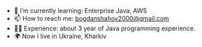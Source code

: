 - 🌱 I’m currently learning: Enterprise Java, AWS
- 📫 How to reach me: bogdanshahov2000@gmail.com
- 👨‍💻 Experience: about 3 year of Java programming experience.
- 🌍 Now I live in Ukraine, Kharkiv
